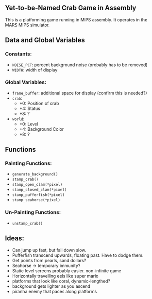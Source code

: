 ## Yet-to-be-Named Crab Game in Assembly

This is a platforming game running in MIPS assembly. It operates in the MARS MIPS simulator.

## Data and Global Variables

### Constants:
 - `NOISE_PCT`: percent background noise (probably has to be removed)
 - `WIDTH`: width of display

### Global Variables:
 - `frame_buffer`: additional space for display (confirm this is needed?)
 - `crab`:
   - +0: Position of crab
   - +4: Status
   - +8: ?
 - `world`:
   - +0: Level
   - +4: Background Color
   - +8: ?

## Functions

### Painting Functions:
 - `generate_background()`
 - `stamp_crab()`
 - `stamp_open_clam(*pixel)`
 - `stamp_closed_clam(*pixel)`
 - `stamp_pufferfish(*pixel)`
 - `stamp_seahorse(*pixel)`

### Un-Painting Functions:
 - `unstamp_crab()`

## Ideas: 
 - Can jump up fast, but fall down slow.
 - Pufferfish transcend upwards, floating past. Have to dodge them.
 - Get points from pearls, sand dollars?
 - Seahorse -> temporary immunity? 
 - Static level screens probably easier. non-infinite game
 - Horizontally travelling eels like super mario
 - platforms that look like coral, dynamic-lengthed?
 - background gets lighter as you ascend
 - piranha enemy that paces along platforms
